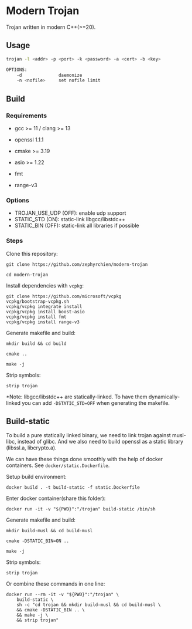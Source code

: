# Modern Trojan

Trojan written in modern C++(>=20).

## Usage

```bash
trojan -l <addr> -p <port> -k <password> -a <cert> -b <key>

OPTIONS:
    -d              daemonize
    -n <nofile>     set nofile limit
```

## Build

### Requirements

- gcc >= 11 / clang >= 13

- openssl 1.1.1

- cmake >= 3.19

- asio >= 1.22

- fmt

- range-v3

### Options

- TROJAN_USE_UDP (OFF): enable udp support
- STATIC_STD (ON): static-link libgcc/libstdc++
- STATIC_BIN (OFF): static-link all libraries if possible

### Steps

Clone this repository:

```shell
git clone https://github.com/zephyrchien/modern-trojan

cd modern-trojan
```

Install dependencies with `vcpkg`:

```shell
git clone https://github.com/microsoft/vcpkg
vcpkg/bootstrap-vcpkg.sh
vcpkg/vcpkg integrate install
vcpkg/vcpkg install boost-asio
vcpkg/vcpkg install fmt
vcpkg/vcpkg install range-v3
```

Generate makefile and build:

```shell
mkdir build && cd build

cmake ..

make -j
```

Strip symbols:

```shell
strip trojan
```

*Note: libgcc/libstdc++ are statically-linked. To have them dynamically-linked you can add `-DSTATIC_STD=OFF` when generating the makefile.

## Build-static

To build a pure statically linked binary, we need to link trojan against musl-libc, instead of glibc. And we also need to build openssl as a static library (libssl.a, libcrypto.a).

We can have these things done smoothly with the help of docker containers. See `docker/static.Dockerfile`.

Setup build environment:

```shell
docker build . -t build-static -f static.Dockerfile
```

Enter docker container(share this folder):

```shell
docker run -it -v "${PWD}":"/trojan" build-static /bin/sh
```

Generate makefile and build:

```shell
mkdir build-musl && cd build-musl

cmake -DSTATIC_BIN=ON ..

make -j
```

Strip symbols:

```shell
strip trojan
```

Or combine these commands in one line:

```shell
docker run --rm -it -v "${PWD}":"/trojan" \
    build-static \
    sh -c "cd trojan && mkdir build-musl && cd build-musl \
    && cmake -DSTATIC_BIN .. \
    && make -j \
    && strip trojan"
```
